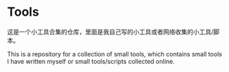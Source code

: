 # Tools

这是一个小工具合集的仓库，里面是我自己写的小工具或者网络收集的小工具/脚本。

This is a repository for a collection of small tools, which contains small tools I have written myself or small tools/scripts collected online.
